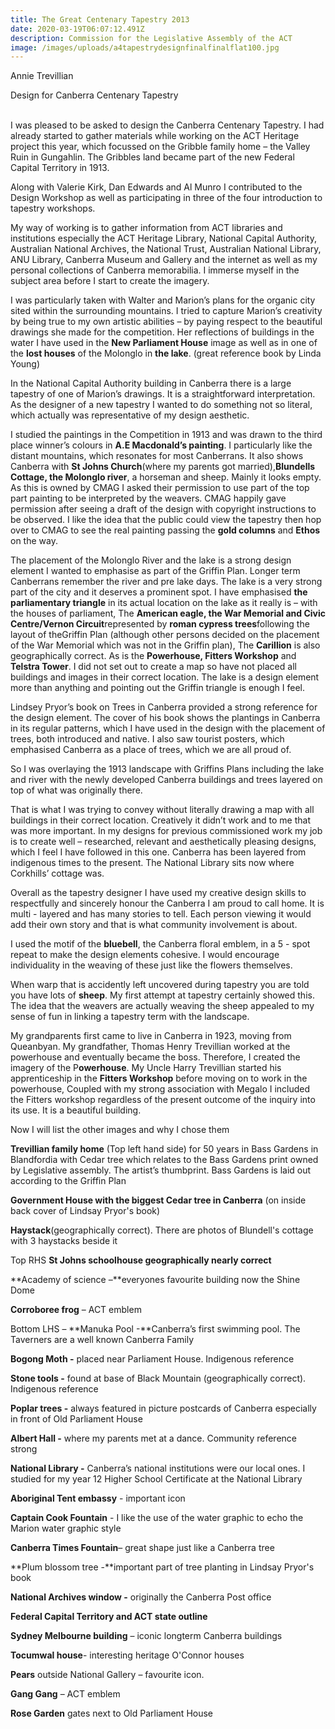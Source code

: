 ```yaml
---
title: The Great Centenary Tapestry 2013
date: 2020-03-19T06:07:12.491Z
description: Commission for the Legislative Assembly of the ACT
image: /images/uploads/a4tapestrydesignfinalfinalflat100.jpg
---
```

Annie Trevillian

Design for Canberra Centenary Tapestry

\
I was pleased to be asked to design the Canberra Centenary Tapestry. I had already started to gather materials while working on the ACT Heritage project this year, which focussed on the Gribble family home – the Valley Ruin in Gungahlin. The Gribbles land became part of the new Federal Capital Territory in 1913.

Along with Valerie Kirk, Dan Edwards and Al Munro I contributed to the Design Workshop as well as participating in three of the four introduction to tapestry workshops.

My way of working is to gather information from ACT libraries and institutions especially the ACT Heritage Library, National Capital Authority, Australian National Archives, the National Trust, Australian National Library, ANU Library, Canberra Museum and Gallery and the internet as well as my personal collections of Canberra memorabilia. I immerse myself in the subject area before I start to create the imagery.

I was particularly taken with Walter and Marion’s plans for the organic city sited within the surrounding mountains. I tried to capture Marion’s creativity by being true to my own artistic abilities – by paying respect to the beautiful drawings she made for the competition. Her reflections of buildings in the water I have used in the **New Parliament House** image as well as in one of the **lost houses** of the Molonglo in **the lake**. (great reference book by Linda Young)

In the National Capital Authority building in Canberra there is a large tapestry of one of Marion’s drawings. It is a straightforward interpretation. As the designer of a new tapestry I wanted to do something not so literal, which actually was representative of my design aesthetic.

I studied the paintings in the Competition in 1913 and was drawn to the third place winner’s colours in **A.E Macdonald’s painting**. I particularly like the distant mountains, which resonates for most Canberrans. It also shows Canberra with **St Johns Church**(where my parents got married),**Blundells Cottage, the Molonglo river**, a horseman and sheep. Mainly it looks empty. As this is owned by CMAG I asked their permission to use part of the top part painting to be interpreted by the weavers. CMAG happily gave permission after seeing a draft of the design with copyright instructions to be observed. I like the idea that the public could view the tapestry then hop over to CMAG to see the real painting passing the **gold columns** and **Ethos** on the way.

The placement of the Molonglo River and the lake is a strong design element I wanted to emphasise as part of the Griffin Plan. Longer term Canberrans remember the river and pre lake days. The lake is a very strong part of the city and it deserves a prominent spot. I have emphasised **the parliamentary triangle** in its actual location on the lake as it really is – with the houses of parliament, The **American eagle, the War Memorial and Civic Centre/Vernon Circuit**represented by **roman cypress trees**following the layout of theGriffin Plan (although other persons decided on the placement of the War Memorial which was not in the Griffin plan), The **Carillion** is also geographically correct. As is the **Powerhouse, Fitters Workshop** and **Telstra Tower**. I did not set out to create a map so have not placed all buildings and images in their correct location. The lake is a design element more than anything and pointing out the Griffin triangle is enough I feel.

Lindsey Pryor’s book on Trees in Canberra provided a strong reference for the design element. The cover of his book shows the plantings in Canberra in its regular patterns, which I have used in the design with the placement of trees, both introduced and native. I also saw tourist posters, which emphasised Canberra as a place of trees, which we are all proud of.

So I was overlaying the 1913 landscape with Griffins Plans including the lake and river with the newly developed Canberra buildings and trees layered on top of what was originally there.

That is what I was trying to convey without literally drawing a map with all buildings in their correct location. Creatively it didn’t work and to me that was more important. In my designs for previous commissioned work my job is to create well – researched, relevant and aesthetically pleasing designs, which I feel I have followed in this one. Canberra has been layered from indigenous times to the present. The National Library sits now where Corkhills’ cottage was.

Overall as the tapestry designer I have used my creative design skills to respectfully and sincerely honour the Canberra I am proud to call home. It is multi - layered and has many stories to tell. Each person viewing it would add their own story and that is what community involvement is about.

I used the motif of the **bluebell**, the Canberra floral emblem, in a 5 - spot repeat to make the design elements cohesive. I would encourage individuality in the weaving of these just like the flowers themselves.

When warp that is accidently left uncovered during tapestry you are told you have lots of **sheep**. My first attempt at tapestry certainly showed this. The idea that the weavers are actually weaving the sheep appealed to my sense of fun in linking a tapestry term with the landscape.

My grandparents first came to live in Canberra in 1923, moving from Queanbyan. My grandfather, Thomas Henry Trevillian worked at the powerhouse and eventually became the boss. Therefore, I created the imagery of the P**owerhouse**. My Uncle Harry Trevillian started his apprenticeship in the **Fitters Workshop** before moving on to work in the powerhouse, Coupled with my strong association with Megalo I included the Fitters workshop regardless of the present outcome of the inquiry into its use. It is a beautiful building.

Now I will list the other images and why I chose them

**Trevillian family home** (Top left hand side) for 50 years in Bass Gardens in Blandfordia with Cedar tree which relates to the Bass Gardens print owned by Legislative assembly. The artist’s thumbprint. Bass Gardens is laid out according to the Griffin Plan

**Government House with the biggest Cedar tree in Canberra** (on inside back cover of Lindsay Pryor's book)

**Haystack**(geographically correct). There are photos of Blundell's cottage with 3 haystacks beside it

Top RHS **St Johns schoolhouse geographically nearly correct**

**Academy of science –**everyones favourite building now the Shine Dome

**Corroboree frog** – ACT emblem

Bottom LHS – **Manuka Pool -**Canberra’s first swimming pool. The Taverners are a well known Canberra Family

**Bogong Moth -** placed near Parliament House. Indigenous reference

**Stone tools -** found at base of Black Mountain (geographically correct). Indigenous reference

**Poplar trees -** always featured in picture postcards of Canberra especially in front of Old Parliament House

**Albert Hall -** where my parents met at a dance. Community reference strong

**National Library -** Canberra’s national institutions were our local ones. I studied for my year 12 Higher School Certificate at the National Library

**Aboriginal Tent embassy** - important icon

**Captain Cook Fountain** - I like the use of the water graphic to echo the Marion water graphic style

**Canberra Times Fountain**– great shape just like a Canberra tree

**Plum blossom tree -**important part of tree planting in Lindsay Pryor's book

**National Archives window -** originally the Canberra Post office

**Federal Capital Territory and ACT state outline**

**Sydney Melbourne building** – iconic longterm Canberra buildings

**Tocumwal house**- interesting heritage O'Connor houses

**Pears** outside National Gallery – favourite icon.

**Gang Gang** – ACT emblem

**Rose Garden** gates next to Old Parliament House